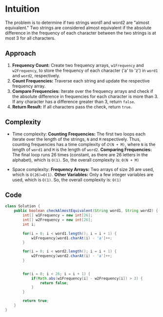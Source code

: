 # Intuition

The problem is to determine if two strings word1 and word2 are "almost equivalent." Two strings are considered almost equivalent if the absolute difference in the frequency of each character between the two strings is at most 3 for all characters.

## Approach

1. **Frequency Count:** Create two frequency arrays, `w1Frequency` and `w2Frequency`, to store the frequency of each character ('a' to 'z') in `word1` and `word2`, respectively.
2. **Count Frequencies:** Traverse each string and update the respective frequency array.
3. **Compare Frequencies:** Iterate over the frequency arrays and check if the absolute difference in frequencies for each character is more than 3. If any character has a difference greater than 3, return `false`.
4. **Return Result:** If all characters pass the check, return `true`.

## Complexity

- Time complexity:
**Counting Frequencies:** The first two loops each iterate over the length of the strings, `N` and `M` respectively. Thus, counting frequencies has a time complexity of `𝑂(N + M)`, where `N` is the length of `word1` and `M` is the length of `word2`.
**Comparing Frequencies:** The final loop runs 26 times (constant, as there are 26 letters in the alphabet), which is `O(1)`.
So, the overall complexity is: `O(N + M)`

- Space complexity:
**Frequency Arrays:** Two arrays of size 26 are used, which is `O(26)=O(1)`.
**Other Variables:** Only a few integer variables are used, which is `O(1)`.
So, the overall complexity is: `O(1)`

## Code

```Java
class Solution {
    public boolean checkAlmostEquivalent(String word1, String word2) {
        int[] w1Frequency = new int[26];
        int[] w2Frequency = new int[26];
        int i;
        
        for(i = 0; i < word1.length(); i = i + 1) {
            w1Frequency[word1.charAt(i) - 'a']++; 
        }

        for(i = 0; i < word2.length(); i = i + 1) {
            w2Frequency[word2.charAt(i) - 'a']++; 
        }

        
        for(i = 0; i < 26; i = i + 1) {
            if(Math.abs(w1Frequency[i] - w2Frequency[i]) > 3) {
                return false;
            }
        }

        return true;
    }
}
```
